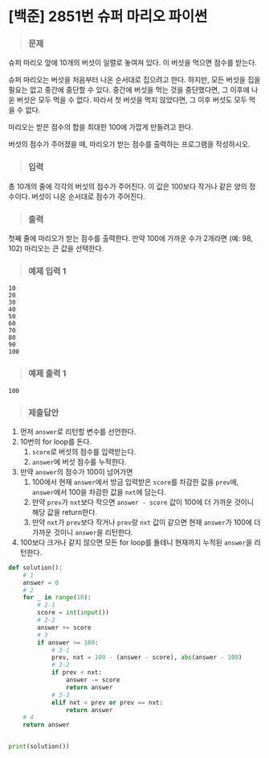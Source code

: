 # [백준] 2851번 슈퍼 마리오 파이썬

> ### 문제

슈퍼 마리오 앞에 10개의 버섯이 일렬로 놓여져 있다. 이 버섯을 먹으면 점수를 받는다.

슈퍼 마리오는 버섯을 처음부터 나온 순서대로 집으려고 한다. 하지만, 모든 버섯을 집을 필요는 없고 중간에 중단할 수 있다. 중간에 버섯을 먹는 것을 중단했다면, 그 이후에 나온 버섯은 모두 먹을 수 없다. 따라서 첫 버섯을 먹지 않았다면, 그 이후 버섯도 모두 먹을 수 없다.

마리오는 받은 점수의 합을 최대한 100에 가깝게 만들려고 한다.

버섯의 점수가 주어졌을 때, 마리오가 받는 점수를 출력하는 프로그램을 작성하시오.

> ### 입력

총 10개의 줄에 각각의 버섯의 점수가 주어진다. 이 값은 100보다 작거나 같은 양의 정수이다. 버섯이 나온 순서대로 점수가 주어진다.

> ### 출력

첫째 줄에 마리오가 받는 점수를 출력한다. 만약 100에 가까운 수가 2개라면 (예: 98, 102) 마리오는 큰 값을 선택한다.

> ### 예제 입력 1

```
10
20
30
40
50
60
70
80
90
100
```

> ### 예제 출력 1 

```
100
```

> ### 제출답안

1. 먼저 `answer`로 리턴할 변수를 선언한다.
2. 10번의 for loop를 돈다.
   1. `score`로 버섯의 점수를 입력받는다.
   2. `answer`에 버섯 점수를 누적한다.
3. 만약 `answer`의 점수가 100이 넘어가면 
   1. 100에서 현재 `answer`에서 방금 입력받은 `score`를 차감한 값을 `prev`에, `answer`에서 100을 차감한 값을 `nxt`에 담는다.
   2. 만약 `prev`가 `nxt`보다 작으면 `answer - score` 값이 100에 더 가까운 것이니 해당 값을 return한다.
   3. 만약 `nxt`가 `prev`보다 작거나 `prev`랑 `nxt` 값이 같으면 현재 `answer`가 100에 더 가까운 것이니 `answer`을 리턴한다.
4. 100보다 크거나 같지 않으면 모든 for loop를 돌테니 현재까지 누적된 `answer`을 리턴한다.

```python
def solution():
    # 1
    answer = 0
    # 2
    for _ in range(10):
        # 2-1
        score = int(input())
        # 2-2
        answer += score
        # 3
        if answer >= 100:
            # 3-1
            prev, nxt = 100 - (answer - score), abs(answer - 100)
            # 3-2
            if prev < nxt:
                answer -= score
                return answer
            # 3-3
            elif nxt < prev or prev == nxt:
                return answer
    # 4
    return answer


print(solution())
```

